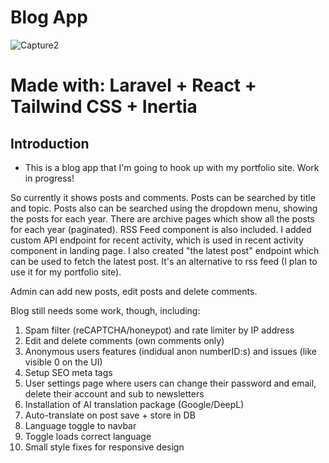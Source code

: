 # Blog App

![Capture2](https://github.com/user-attachments/assets/d7b27022-45c0-47f7-b1b8-70adfe710f4f)

# Made with: Laravel + React + Tailwind CSS + Inertia

## Introduction

- This is a blog app that I'm going to hook up with my portfolio site. Work in progress!

So currently it shows posts and comments. Posts can be searched by title and topic. Posts also can be searched using the dropdown menu, showing the posts for each year. There are archive pages which show all the posts for each year (paginated). RSS Feed component is also included. I added custom API endpoint for recent activity, which is used in recent activity component in landing page. I also created "the latest post" endpoint which can be used to fetch the latest post. It's an alternative to rss feed (I plan to use it for my portfolio site).

Admin can add new posts, edit posts and delete comments.

Blog still needs some work, though, including:

1. Spam filter (reCAPTCHA/honeypot) and rate limiter by IP address
2. Edit and delete comments (own comments only)
3. Anonymous users features (indidual anon numberID:s) and issues (like visible 0 on the UI)
4. Setup SEO meta tags
5. User settings page where users can change their password and email, delete their account and sub to newsletters
6. Installation of AI translation package (Google/DeepL)
7. Auto-translate on post save + store in DB
8. Language toggle to navbar
9. Toggle loads correct language
10. Small style fixes for responsive design
